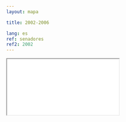 ```yaml
---
layout: mapa

title: 2002-2006

lang: es
ref: senadores
ref2: 2002
---
```


<div>
<iframe class="mapa-iframe" src="../../repo_mapas/output/legislaturas/1989-presente/2002-2006_Senadores.html"></iframe>
</div>
